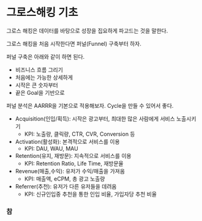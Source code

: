 # 그로스해킹 기초

그로스 해킹은 데이터를 바탕으로 성장을 집요하게 파고드는 것을 말한다.

그로스 해킹을 처음 시작한다면 퍼널\(Funnel\) 구축부터 하자.

퍼널 구축은 아래와 같이 하면 된다.

* 비즈니스 흐름 그리기
* 처음에는 가능한 상세하게
* 시작은 큰 숫자부터
* 끝은 Goal을 기반으로

퍼널 분석은 AARRR을 기본으로 적용해보자. Cycle을 만들 수 있어서 좋다.

* Acquisition\(인입/획득\): 시작은 광고부터, 최대한 많은 사람에게 서비스 노출시키기
  * KPI: 노출량, 클릭량, CTR, CVR, Conversion 등
* Activation\(활성화\): 본격적으로 서비스를 이용
  * KPI: DAU, WAU, MAU
* Retention\(유지, 재방문\): 지속적으로 서비스를 이용
  * KPI: Retention Ratio, Life Time, 재방문율
* Revenue\(매출,수익\): 유저가 수익/매출을 가져옴
  * KPI: 매출액, eCPM, 총 광고 노출량
* Referrer\(추천\): 유저가 다른 유저들을 데려옴
  * KPI: 신규인입중 추천을 통한 인입 비율, 가입자당 추천 비율



### 참

